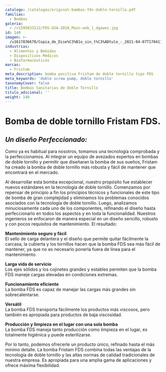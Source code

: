 ```yaml
---
catalogo: /catalogos/original-bombas-fds-doble-tornillo.pdf
familias:
  - Bombas
galeria:
  - /v1595033122/FDS-USA-2018_Main-web_1_dgawez.jpg
id: 140
imagen: >-
  /v1617836670/Copia_de_Dise%C3%B1o_sin_t%C3%ADtulo_-_2021-04-07T170411.734_l5d5pj.png
industrias:
  - Alimentos y Bebidas
  - Dispositivos Médicos
  - Biofarmacéuticos
marcas:
  - Fristam
meta_description: bomba positiva Fristam de doble tornillo tipo FDS
meta_keywords: 'doble screw pump, doble tornillo'
taxonomyCover: false
title: Bombas Sanitarias de Doble Tornillo
titulo_adicional: ''
weight: 140
---
```



# Bomba de doble tornillo Fristam FDS. 

## _Un diseño Perfeccionado:_

Como ya es habitual para nosotros, tomamos una tecnología comprobada y la perfeccionamos. Al integrar un equipo de avezados expertos en bombas de doble tornillo y permitir que diseñaran la bomba de sus sueños, Fristam ha creado la bomba de doble tornillo más robusta y fácil de mantener que encontrará en el mercado.

Al desarrollar esta bomba excepcional, nuestro propósito fue establecer nuevos estándares en la tecnología de doble tornillo. Comenzamos por repensar de principio a fin los principios técnicos y funcionales de este tipo de bomba de gran complejidad y eliminamos los problemas conocidos asociados con la tecnología de doble tornillo. Luego, analizamos minuciosamente cada uno de los componentes, refinando el diseño hasta perfeccionarlo en todos los aspectos y en toda la funcionalidad. Nuestros ingenieros se enfocaron de manera especial en un diseño sencillo, robusto y con pocos requisitos de mantenimiento. El resultado:

**Mantenimiento seguro y fácil**  
El sello de carga delantera y el diseño que permite quitar fácilmente la carcasa, la cubierta y los tornillos hacen que la bomba FDS sea más fácil de mantener, ya que no es necesario ponerla fuera de línea para el mantenimiento.

**Larga vida de servicio**  
Los ejes sólidos y los cojinetes grandes y estables permiten que la bomba FDS maneje cargas elevadas en condiciones extremas.

**Funcionamiento eficiente**  
La bomba FDS es capaz de manejar las cargas más grandes sin sobrecalentarse.  
  
**Versátil**  
La bomba FDS transporta fácilmente los productos más viscosos, pero también es apropiada para productos de baja viscosidad.

**Producción y limpieza en el lugar con una sola bomba**  
La bomba FDS maneja tanto producción como limpieza en el lugar, es totalmente higiénica y puede esterilizarse.

Por lo tanto, podemos ofrecerle un producto único, refinado hasta el más mínimo detalle. La bomba Fristam FDS combina todas las ventajas de la tecnología de doble tornillo y las altas normas de calidad tradicionales de nuestra empresa. Es apropiada para una amplia gama de aplicaciones y ofrece máxima flexibilidad.

